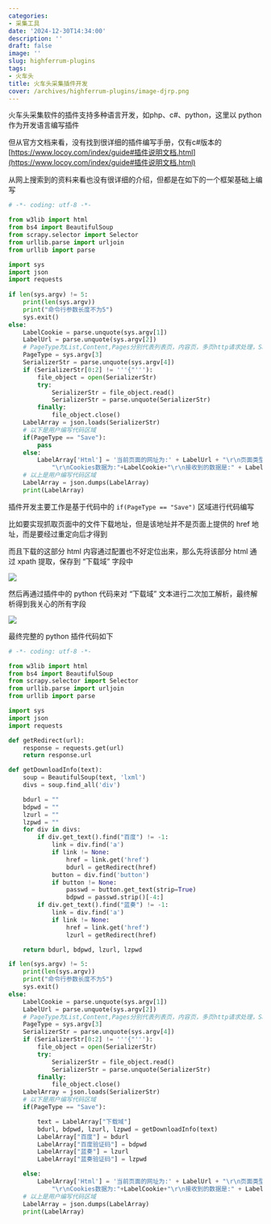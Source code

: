 ```yaml
---
categories:
- 采集工具
date: '2024-12-30T14:34:00'
description: ''
draft: false
image: ''
slug: highferrum-plugins
tags:
- 火车头
title: 火车头采集插件开发
cover: /archives/highferrum-plugins/image-djrp.png
---
```


火车头采集软件的插件支持多种语言开发，如php、c#、python，这里以 python 作为开发语言编写插件

但从官方文档来看，没有找到很详细的插件编写手册，仅有c#版本的 [https://www.locoy.com/index/guide#插件说明文档.html](https://www.locoy.com/index/guide#插件说明文档.html)

从网上搜索到的资料来看也没有很详细的介绍，但都是在如下的一个框架基础上编写

```python
# -*- coding: utf-8 -*-

from w3lib import html
from bs4 import BeautifulSoup
from scrapy.selector import Selector
from urllib.parse import urljoin
from urllib import parse

import sys
import json
import requests
 
if len(sys.argv) != 5:
    print(len(sys.argv))
    print("命令行参数长度不为5")
    sys.exit()
else:
    LabelCookie = parse.unquote(sys.argv[1])
    LabelUrl = parse.unquote(sys.argv[2])
    # PageType为List,Content,Pages分别代表列表页，内容页，多页http请求处理，Save代表内容处理
    PageType = sys.argv[3]
    SerializerStr = parse.unquote(sys.argv[4])
    if (SerializerStr[0:2] != '''{"'''):
        file_object = open(SerializerStr)
        try:
            SerializerStr = file_object.read()
            SerializerStr = parse.unquote(SerializerStr)
        finally:
            file_object.close()
    LabelArray = json.loads(SerializerStr)
    # 以下是用户编写代码区域
    if(PageType == "Save"):
        pass        
    else:
        LabelArray['Html'] = '当前页面的网址为:' + LabelUrl + "\r\n页面类型为:" + PageType + \
            "\r\nCookies数据为:"+LabelCookie+"\r\n接收到的数据是:" + LabelArray['Html']
    # 以上是用户编写代码区域
    LabelArray = json.dumps(LabelArray)
    print(LabelArray)
```

插件开发主要工作是基于代码中的 `if(PageType == "Save")` 区域进行代码编写

比如要实现抓取页面中的文件下载地址，但是该地址并不是页面上提供的 href 地址，而是要经过重定向后才得到

而且下载的这部分 html 内容通过配置也不好定位出来，那么先将该部分 html 通过 xpath 提取，保存到 “下载域” 字段中

![](/archives/highferrum-plugins/image-djrp.png)

然后再通过插件中的 python 代码来对 “下载域” 文本进行二次加工解析，最终解析得到我关心的所有字段

![](/archives/highferrum-plugins/image-qerx.png)

最终完整的 python 插件代码如下

```python
# -*- coding: utf-8 -*-

from w3lib import html
from bs4 import BeautifulSoup
from scrapy.selector import Selector
from urllib.parse import urljoin
from urllib import parse

import sys
import json
import requests

def getRedirect(url):
    response = requests.get(url)
    return response.url

def getDownloadInfo(text):
    soup = BeautifulSoup(text, 'lxml')
    divs = soup.find_all('div')

    bdurl = ""
    bdpwd = ""
    lzurl = ""
    lzpwd = ""
    for div in divs:
        if div.get_text().find("百度") != -1:
            link = div.find('a')
            if link != None:
                href = link.get('href')
                bdurl = getRedirect(href)
            button = div.find('button')
            if button != None:
                passwd = button.get_text(strip=True)
                bdpwd = passwd.strip()[-4:]
        if div.get_text().find("蓝奏") != -1:
            link = div.find('a')
            if link != None:
                href = link.get('href')
                lzurl = getRedirect(href)

    return bdurl, bdpwd, lzurl, lzpwd

if len(sys.argv) != 5:
    print(len(sys.argv))
    print("命令行参数长度不为5")
    sys.exit()
else:
    LabelCookie = parse.unquote(sys.argv[1])
    LabelUrl = parse.unquote(sys.argv[2])
    # PageType为List,Content,Pages分别代表列表页，内容页，多页http请求处理，Save代表内容处理
    PageType = sys.argv[3]
    SerializerStr = parse.unquote(sys.argv[4])
    if (SerializerStr[0:2] != '''{"'''):
        file_object = open(SerializerStr)
        try:
            SerializerStr = file_object.read()
            SerializerStr = parse.unquote(SerializerStr)
        finally:
            file_object.close()
    LabelArray = json.loads(SerializerStr)
    # 以下是用户编写代码区域
    if(PageType == "Save"):

        text = LabelArray["下载域"]
        bdurl, bdpwd, lzurl, lzpwd = getDownloadInfo(text)
        LabelArray["百度"] = bdurl
        LabelArray["百度验证码"] = bdpwd
        LabelArray["蓝奏"] = lzurl
        LabelArray["蓝奏验证码"] = lzpwd

    else:
        LabelArray['Html'] = '当前页面的网址为:' + LabelUrl + "\r\n页面类型为:" + PageType + \
            "\r\nCookies数据为:"+LabelCookie+"\r\n接收到的数据是:" + LabelArray['Html']
    # 以上是用户编写代码区域
    LabelArray = json.dumps(LabelArray)
    print(LabelArray)
```
